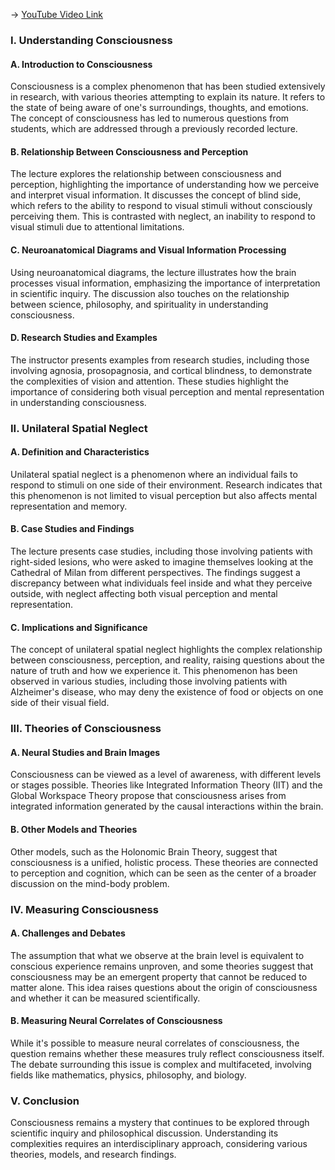 -> [YouTube Video Link](https://www.youtube.com/watch?v=AYgYH3fHR-Y&list=PLVrDMdxssIRbyDljslcSmzcZ3XSJR1IdN&index=4&pp=iAQB)

### I. Understanding Consciousness
#### A. Introduction to Consciousness

Consciousness is a complex phenomenon that has been studied extensively in research, with various theories attempting to explain its nature. It refers to the state of being aware of one's surroundings, thoughts, and emotions. The concept of consciousness has led to numerous questions from students, which are addressed through a previously recorded lecture.

#### B. Relationship Between Consciousness and Perception

The lecture explores the relationship between consciousness and perception, highlighting the importance of understanding how we perceive and interpret visual information. It discusses the concept of blind side, which refers to the ability to respond to visual stimuli without consciously perceiving them. This is contrasted with neglect, an inability to respond to visual stimuli due to attentional limitations.

#### C. Neuroanatomical Diagrams and Visual Information Processing

Using neuroanatomical diagrams, the lecture illustrates how the brain processes visual information, emphasizing the importance of interpretation in scientific inquiry. The discussion also touches on the relationship between science, philosophy, and spirituality in understanding consciousness.

#### D. Research Studies and Examples

The instructor presents examples from research studies, including those involving agnosia, prosopagnosia, and cortical blindness, to demonstrate the complexities of vision and attention. These studies highlight the importance of considering both visual perception and mental representation in understanding consciousness.

### II. Unilateral Spatial Neglect
#### A. Definition and Characteristics

Unilateral spatial neglect is a phenomenon where an individual fails to respond to stimuli on one side of their environment. Research indicates that this phenomenon is not limited to visual perception but also affects mental representation and memory.

#### B. Case Studies and Findings

The lecture presents case studies, including those involving patients with right-sided lesions, who were asked to imagine themselves looking at the Cathedral of Milan from different perspectives. The findings suggest a discrepancy between what individuals feel inside and what they perceive outside, with neglect affecting both visual perception and mental representation.

#### C. Implications and Significance

The concept of unilateral spatial neglect highlights the complex relationship between consciousness, perception, and reality, raising questions about the nature of truth and how we experience it. This phenomenon has been observed in various studies, including those involving patients with Alzheimer's disease, who may deny the existence of food or objects on one side of their visual field.

### III. Theories of Consciousness
#### A. Neural Studies and Brain Images

Consciousness can be viewed as a level of awareness, with different levels or stages possible. Theories like Integrated Information Theory (IIT) and the Global Workspace Theory propose that consciousness arises from integrated information generated by the causal interactions within the brain.

#### B. Other Models and Theories

Other models, such as the Holonomic Brain Theory, suggest that consciousness is a unified, holistic process. These theories are connected to perception and cognition, which can be seen as the center of a broader discussion on the mind-body problem.

### IV. Measuring Consciousness
#### A. Challenges and Debates

The assumption that what we observe at the brain level is equivalent to conscious experience remains unproven, and some theories suggest that consciousness may be an emergent property that cannot be reduced to matter alone. This idea raises questions about the origin of consciousness and whether it can be measured scientifically.

#### B. Measuring Neural Correlates of Consciousness

While it's possible to measure neural correlates of consciousness, the question remains whether these measures truly reflect consciousness itself. The debate surrounding this issue is complex and multifaceted, involving fields like mathematics, physics, philosophy, and biology.

### V. Conclusion
Consciousness remains a mystery that continues to be explored through scientific inquiry and philosophical discussion. Understanding its complexities requires an interdisciplinary approach, considering various theories, models, and research findings.